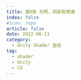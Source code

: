 ```yaml
---
title: 第Ⅱ章 光照、阴影和表面
index: false
#icon: repo
article: false
date: 2022-06-11
category:
  - Unity Shader 圣经
tag:
  - shader
  - Unity
  - CG
---
```


<!-- more -->
<AutoCatalog />